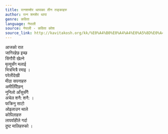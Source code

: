 ```yaml
---
title: रत्नशम्शेर थापाका तीन तङ्काहरु
author: रत्न शमशेर थापा
genre: कविता
language: नेपाली
source: नेपाली - कविता कोश
source_link: http://kavitakosh.org/kk/%E0%A4%B0%E0%A4%A4%E0%A5%8D%E0%A4%A8_%E0%A4%B6%E0%A4%AE%E0%A4%B6%E0%A5%87%E0%A4%B0_%E0%A4%A5%E0%A4%BE%E0%A4%AA%E0%A4%BE
---
```


आजको रात  
जागिरहेछ इच्छ  
सिंगौरी खेल्ने  
मृत्‍युसँग मलाई  
भित्रभित्रै रमाइ ।  
परेलीदेखी  
मीठा सपनाहरु  
अमीलिँदैछन्  
नुनिलो आँसुसँगै  
अचेल शनै: शनै: ।  
फक्रिनु साटो  
ओइलाउन थाले  
कोपिलाहरु  
लापर्वाहीले गर्दा  
दुष्ट मालिहरुको ।
